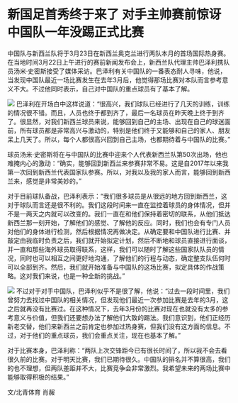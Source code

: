 # 新国足首秀终于来了 对手主帅赛前惊讶中国队一年没踢正式比赛

中国队与新西兰队将于3月23日在新西兰奥克兰进行两队本月的首场国际热身赛。在当地时间3月22日上午进行的赛前新闻发布会上，新西兰队代理主帅巴泽利携队员汤米·史密斯接受了媒体采访。巴泽利有关中国队的一番表态耐人寻味，他说，当发现中国队最近一场比赛发生在去年3月后，他觉得那场比赛对本队而言参考意义不大。不过他同时表示，自己对中国队的重点球员有了基本了解。

![](https://inews.gtimg.com/news_bt/OBRyO9dsbXnYY1B1UbMiImCrZc2_EVJlzIpe83nUC0xocAA/1000)
巴泽利在开场白中这样说道：“很高兴，我们球队已经进行了几天的训练，训练的情况很不错。而且，人员也终于都到齐了，最后一名球员在昨天晚上终于到齐了。很显然，对我们新西兰球员来说，能够回到自己的主场、出现在自己的球迷面前，所有球员都是非常高兴与激动的，特别是他们终于又能够和自己的家人、朋友呆上几天了。所以，每个人都很高兴回到自己主场，也都期待着与中国队的比赛。”

球员汤米·史密斯将在与中国队的比赛中迎来个人代表新西兰队第50次出场，他也难掩内心的激动：“确实，能够回到新西兰来参赛非常不易。这是自2017年以来我第一次回到新西兰代表国家队参赛。所以，对我以及我的家人而言，能够回到新西兰来，感觉是非常美妙的。”

对于目前球队备战，巴泽利表示：“我们很多球员是从很远的地方回到新西兰，这对于球队而言还是很不利的。我们这段时间来一直在监控着球员的身体情况，但并不是一两天之内就可以改变的。我们一直在和他们保持着密切的联系，从他们抵达新西兰那一刻开始，了解他们的感觉、了解他的反应。同时，我们也会有专门人员对他们的身体进行检测，然后根据情况再做决定。从确定要和中国队进行比赛、并敲定由我临时负责之后，我们就开始拟定计划，然后不断地和球员直接进行面谈，并一直和那些海外球员取得联系，这样，我们可以随时了解这些国家队队员的情况，同时也可以相互之间更好地沟通，了解他们的行程与动态，确定整支队伍何时可以全部到齐。然后，我们就开始准备与中国队的这场比赛，拟定具体的作战策略。这对我们来说，也是一种全新的挑战。”

![](https://inews.gtimg.com/news_bt/OFlQQeRwypC_Lsv9VU02seoy9LmPlvyPj3xPmQQZbYHboAA/1000)
不过对于对手中国队，巴泽利似乎不是很了解，他说：“过去一段时间里，我们曾努力去找过中国队的相关情况，但发现他们最近一次参加比赛是去年的3月，这之后就再没有比赛过。在这种情况下，去年3月份的比赛对现在也就没有太多的参考意义与价值，但我们还要想办法了解他们大致的踢法。我们意识到，他们正经历新老交替，他们来新西兰之前肯定也参加过热身赛，但我们没有这方面的信息。不过，对于他们的重点球员，我们会重点关注，现在也基本了解。”

对于比赛本身，巴泽利称：“两队上次交锋距今已有很长时间了，所以我不会去看很久前的比赛。对于明天比赛，我们已期待很久。中国队的排名并不算很高，我们的也不理想，但两队差距并不大，比赛竞争会非常激烈。我希望未来的两场比赛中能够取得积极的结果。”

文/北青体育 肖赧

